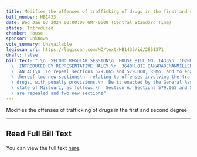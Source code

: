 ```yaml
---
title: Modifies the offenses of trafficking of drugs in the first and second degree
bill_number: HB1433
date: Wed Jan 03 2024 00:00:00 GMT-0600 (Central Standard Time)
status: Introduced
chamber: House
sponsor: Unknown
vote_summary: Unavailable
legiscan_url: https://legiscan.com/MO/text/HB1433/id/2861371
draft: false
bill_text: "|\n  SECOND REGULAR SESSION\n  HOUSE BILL NO. 1433\n  102ND GENERAL ASSEMBLY\n\
  \  INTRODUCED BY REPRESENTATIVE HALEY.\n  3640H.01I DANARADEMANMILLER,ChiefClerk\n\
  \  AN ACT\n  To repeal sections 579.065 and 579.068, RSMo, and to enact in lieu\
  \ thereof two new sections\n  relating to offenses involving the trafficking of\
  \ drugs, with penalty provisions.\n  Be it enacted by the General Assembly of the\
  \ state of Missouri, as follows:\n  Section A. Sections 579.065 and 579.068, RSMo,\
  \ are repealed and two new sections"
---
```

Modifies the offenses of trafficking of drugs in the first and second degree

---

## Read Full Bill Text

You can view the full text [here](https://legiscan.com/MO/text/HB1433/id/2861371).

